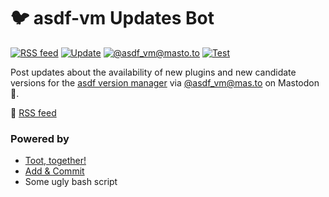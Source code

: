 # 🐦 asdf-vm Updates Bot

[![RSS feed](https://img.shields.io/badge/RSS-feed-orange)](https://joschi.github.io/asdf-vm-bot/feed.rss)
[![Update](https://github.com/joschi/asdf-vm-bot/actions/workflows/update.yml/badge.svg)](https://github.com/joschi/asdf-vm-bot/actions/workflows/update.yml)
[![@asdf_vm@masto.to](https://github.com/joschi/asdf-vm-bot/actions/workflows/masto-main.yml/badge.svg)](https://github.com/joschi/asdf-vm-bot/actions/workflows/masto-main.yml)
[![Test](https://github.com/joschi/asdf-vm-bot/actions/workflows/test.yml/badge.svg)](https://github.com/joschi/asdf-vm-bot/actions/workflows/test.yml)

Post updates about the availability of new plugins and new candidate versions for the [asdf version manager](https://asdf-vm.com/) via [@asdf_vm@mas.to](https://mas.to/@asdf_vm) on Mastodon 🐘.

📢 [RSS feed](https://joschi.github.io/asdf-vm-bot/feed.rss)


### Powered by

* [Toot, together!](https://github.com/joschi/toot-together)
* [Add & Commit](https://github.com/EndBug/add-and-commit)
* Some ugly bash script
